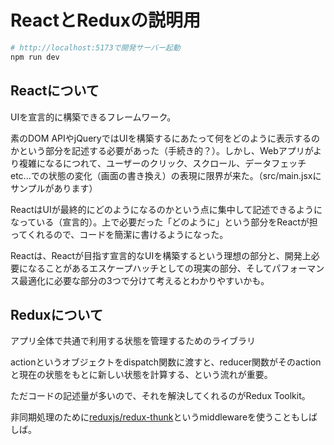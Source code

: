 # ReactとReduxの説明用

```sh
# http://localhost:5173で開発サーバー起動
npm run dev
```

## Reactについて

UIを宣言的に構築できるフレームワーク。

素のDOM APIやjQueryではUIを構築するにあたって何をどのように表示するのかという部分を記述する必要があった（手続き的？）。しかし、Webアプリがより複雑になるにつれて、ユーザーのクリック、スクロール、データフェッチetc...での状態の変化（画面の書き換え）の表現に限界が来た。（src/main.jsxにサンプルがあります）

ReactはUIが最終的にどのようになるのかという点に集中して記述できるようになっている（宣言的）。上で必要だった「どのように」という部分をReactが担ってくれるので、コードを簡潔に書けるようになった。

Reactは、Reactが目指す宣言的なUIを構築するという理想の部分と、開発上必要になることがあるエスケープハッチとしての現実の部分、そしてパフォーマンス最適化に必要な部分の3つで分けて考えるとわかりやすいかも。

## Reduxについて

アプリ全体で共通で利用する状態を管理するためのライブラリ

actionというオブジェクトをdispatch関数に渡すと、reducer関数がそのactionと現在の状態をもとに新しい状態を計算する、という流れが重要。

ただコードの記述量が多いので、それを解決してくれるのがRedux Toolkit。

非同期処理のために[reduxjs/redux-thunk](https://github.com/reduxjs/redux-thunk)というmiddlewareを使うこともしばしば。
